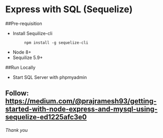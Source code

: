 # Express with SQL (Sequelize)

##Pre-requisition 

- Install Sequilize-cli 
   ```
        npm install -g sequelize-cli
   ```
- Node 8+
- Sequilize 5.9+

##Run Locally
- Start SQL Server with phpmyadmin

## Follow: https://medium.com/@prajramesh93/getting-started-with-node-express-and-mysql-using-sequelize-ed1225afc3e0

###### Thank you
